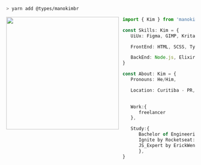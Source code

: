 ```zsh
> yarn add @types/manokimbr
```

<!-- <a href="https://storyset.com/technology">Technology illustrations by Storyset</a> -->

<!-- <a href="https://app.daily.dev/Erebor"><img src="https://api.daily.dev/devcards/eb92cdb309e447f2a5f2c0e0af144773.png?r=p41" width="300" alt="Kim Souza's Dev Card" /></a> -->

<!--  <a href="https://app.daily.dev/Erebor"><img src="https://api.daily.dev/devcards/eb92cdb309e447f2a5f2c0e0af144773.png?r=yed" width="300" alt="Kim Souza's Dev Card" align="left" height="auto" width="300px" style="margin-right: 10px;"/></a> -->

 <img src="https://www.hugp.com/research/assets/img/gif/pc.gif" align="left" height="auto" width="300px" style="margin-right: 10px" />

```typescript
import { Kim } from 'manokimbr/developer'

const Skills: Kim = {
   UiUx: Figma, GIMP, Krita

   FrontEnd: HTML, SCSS, TypeScript, Javascript, React, ReactNative

   BackEnd: Node.js, Elixir, Insomnia, 
}

const About: Kim = {
   Pronouns: He/Him,

   Location: Curitiba - PR,
   

   Work:{
      freelancer
   },

   Study:{
      Bachelor of Engineering: "UTFPR", 
      Ignite by Rocketseat: "ongoing",
      JS_Expert by ErickWendel: "ongoing",
      },
}
```

